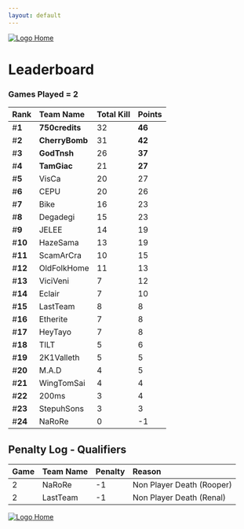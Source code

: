 ```yaml
---
layout: default
---
```


[ ![Logo](https://kanziebub.github.io/ProjectSEA/assets/images/bullet_rev.png) Home](https://kanziebub.github.io/ProjectSEA/)

# **Leaderboard**

### Games Played = 2

|  Rank  | Team Name             | Total Kill | **Points** |
|:-------|:----------------------|:-----------|:-----------|
| #**1** | **750credits** | 32 | **46** | 
| #**2** | **CherryBomb** | 31 | **42** | 
| #**3** | **GodTnsh** | 26 | **37** | 
| #**4** | **TamGiac** | 21 | **27** | 
| #**5** | VisCa | 20 | 27 | 
| #**6** | CEPU | 20 | 26 | 
| #**7** | Bike | 16 | 23 | 
| #**8** | Degadegi | 15 | 23 | 
| #**9** | JELEE | 14 | 19 | 
| #**10** | HazeSama | 13 | 19 | 
| #**11** | ScamArCra | 10 | 15 | 
| #**12** | OldFolkHome | 11 | 13 | 
| #**13** | ViciVeni | 7 | 12 | 
| #**14** | Eclair | 7 | 10 | 
| #**15** | LastTeam | 8 | 8 | 
| #**16** | Etherite | 7 | 8 | 
| #**17** | HeyTayo | 7 | 8 | 
| #**18** | TILT | 5 | 6 | 
| #**19** | 2K1Valleth | 5 | 5 | 
| #**20** | M.A.D | 4 | 5 | 
| #**21** | WingTomSai | 4 | 4 | 
| #**22** | 200ms | 3 | 4 | 
| #**23** | StepuhSons | 3 | 3 | 
| #**24** | NaRoRe | 0 | -1 | 
 

## Penalty Log - Qualifiers

|  Game  | Team Name | Penalty | Reason                |
|:-------|:----------|:--------|:----------------------| 
| 2 | NaRoRe | -1 | Non Player Death (Rooper) |
| 2 | LastTeam | -1 | Non Player Death (Renal) |

[ ![Logo](https://kanziebub.github.io/ProjectSEA/assets/images/bullet_rev.png) Home](https://kanziebub.github.io/ProjectSEA/)
